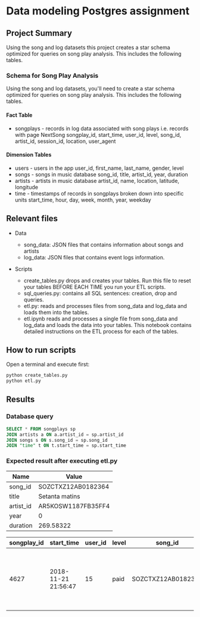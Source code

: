# Data modeling Postgres assignment

## Project Summary
Using the song and log datasets this project creates a star schema optimized for queries on song play analysis. 
This includes the following tables.

### Schema for Song Play Analysis

Using the song and log datasets, you'll need to create a star schema optimized for queries on song play analysis. This includes the following tables.
#### Fact Table

* songplays - records in log data associated with song plays i.e. records with page NextSong
        songplay_id, start_time, user_id, level, song_id, artist_id, session_id, location, user_agent

#### Dimension Tables

* users - users in the app
        user_id, first_name, last_name, gender, level
* songs - songs in music database
        song_id, title, artist_id, year, duration
* artists - artists in music database
        artist_id, name, location, latitude, longitude
* time - timestamps of records in songplays broken down into specific units
        start_time, hour, day, week, month, year, weekday


## Relevant files

* Data
    * song_data: JSON files that contains information about songs and artists
    * log_data:  JSON files that contains event logs information.

* Scripts
    * create_tables.py drops and creates your tables. Run this file to reset your tables BEFORE EACH TIME you run your ETL scripts.
    * sql_queries.py: contains all SQL sentences: creation, drop and queries.
    * etl.py: reads and processes files from song_data and log_data and loads them into the tables.
    * etl.ipynb reads and processes a single file from song_data and log_data and loads the data into your tables. 
      This notebook contains detailed instructions on the ETL process for each of the tables.

## How to run scripts

Open a terminal and execute first:

```python
python create_tables.py
python etl.py
```

## Results

### Database query
```sql
SELECT * FROM songplays sp 
JOIN artists a ON a.artist_id = sp.artist_id 
JOIN songs s ON s.song_id = sp.song_id 
JOIN "time" t ON t.start_time = sp.start_time 
```

### Expected result after executing etl.py

Name     |Value             |
---------|------------------|
song_id  |SOZCTXZ12AB0182364|
title    |Setanta matins    |
artist_id|AR5KOSW1187FB35FF4|
year     |0                 |
duration |269.58322         |


songplay_id|start_time         |user_id|level|song_id           |artist_id         |session_id|location                          |user_agent                                                                                                                               |artist_id         |name |location |latitude|longitude|song_id           |title         |artist_id         |year|duration |start_time         |hour|day|week|month|year|weekday|
-----------|-------------------|-------|-----|------------------|------------------|----------|----------------------------------|-----------------------------------------------------------------------------------------------------------------------------------------|------------------|-----|---------|--------|---------|------------------|--------------|------------------|----|---------|-------------------|----|---|----|-----|----|-------|
       4627|2018-11-21 21:56:47|     15|paid |SOZCTXZ12AB0182364|AR5KOSW1187FB35FF4|       818|Chicago-Naperville-Elgin, IL-IN-WI|"Mozilla/5.0 (X11; Linux x86_64) AppleWebKit/537.36 (KHTML, like Gecko) Ubuntu Chromium/36.0.1985.125 Chrome/36.0.1985.125 Safari/537.36"|AR5KOSW1187FB35FF4|Elena|Dubai UAE|49.80388| 15.47491|SOZCTXZ12AB0182364|Setanta matins|AR5KOSW1187FB35FF4|   0|269.58322|2018-11-21 21:56:47|  21| 21|  47|   11|2018|      2|



